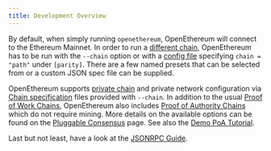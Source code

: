 ```yaml
---
title: Development Overview
---
```


By default, when simply running `openethereum`, OpenEthereum will connect to the Ethereum Mainnet. In order to run a [different chain](Chain-specification), OpenEthereum has to be run with the `--chain` option or with a [config file](Configuring-OpenEthereum#config-file) specifying `chain = "path"` under `[parity]`. There are a few named presets that can be selected from or a custom JSON spec file can be supplied.

OpenEthereum supports [private chain](Private-development-chain) and private network configuration via [Chain specification](Chain-specification) files provided with `--chain`. In addition to the usual [Proof of Work Chains](Proof-of-Work-Chains), OpenEthereum also includes [Proof of Authority Chains](Proof-of-Authority-Chains) which do not require mining. More details on the available options can be found on the [Pluggable Consensus](Pluggable-Consensus) page. See also the [Demo PoA Tutorial](Demo-PoA-tutorial).

Last but not least, have a look at the [JSONRPC Guide](JSONRPC).
